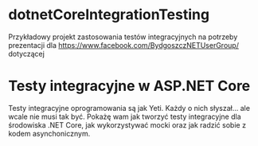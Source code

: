 # dotnetCoreIntegrationTesting

Przykładowy projekt zastosowania testów integracyjnych na potrzeby prezentacji dla https://www.facebook.com/BydgoszczNETUserGroup/ dotyczącej 

# Testy integracyjne w ASP.NET Core

Testy integracyjne oprogramowania są jak Yeti. Każdy o nich słyszał... ale wcale nie musi tak być. Pokażę wam jak tworzyć testy integracyjne dla środowiska .NET Core, jak wykorzystywać mocki oraz jak radzić sobie z kodem asynchonicznym.
